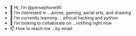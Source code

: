 - 👋 Hi, I’m @persephone95
- 👀 I’m interested in ...anime, gaming, aerial arts, and drawing
- 🌱 I’m currently learning ... ethical hacking and python
- 💞️ I’m looking to collaborate on ...nothing right now
- 📫 How to reach me ...by email

<!---
persephone95/persephone95 is a ✨ special ✨ repository because its `README.md` (this file) appears on your GitHub profile.
You can click the Preview link to take a look at your changes.
--->
